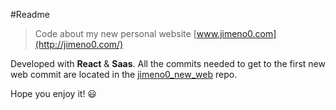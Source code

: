 #Readme

> Code about my new personal website [www.jimeno0.com](http://jimeno0.com/)

Developed with **React** & **Saas**.
All the commits needed to get to the first new web commit are located in the [jimeno0_new_web](https://github.com/Jimeno0/jimeno0_new_web) repo.

Hope you enjoy it! 😃

